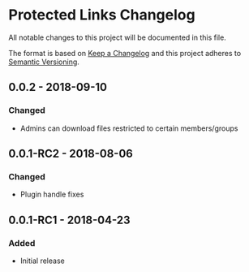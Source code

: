 # Protected Links Changelog

All notable changes to this project will be documented in this file.

The format is based on [Keep a Changelog](http://keepachangelog.com/) and this project adheres to [Semantic Versioning](http://semver.org/).

## 0.0.2 - 2018-09-10
### Changed
- Admins can download files restricted to certain members/groups

## 0.0.1-RC2 - 2018-08-06
### Changed
- Plugin handle fixes

## 0.0.1-RC1 - 2018-04-23
### Added
- Initial release